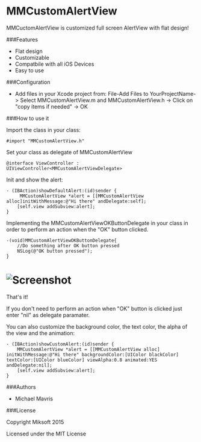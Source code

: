 
MMCustomAlertView
======

MMCuctomAlertView is customized full screen AlertView with flat design!

###Features

+ Flat design
+ Customizable
+ Compatbile with all iOS Devices
+ Easy to use

###Configuration

+ Add files in your Xcode project from: File-Add Files to YourProjectName-> Select MMCustomAlertView.m and MMCustomAlertView.h -> Click on "copy items if needed" -> OK

###How to use it

Import the class in your class:

```
#import "MMCustomAlertView.h"
```

Set your class as delegate of MMCustomAlertView

```
@interface ViewController : UIViewController<MMCustomAlertViewDelegate>
```

Init and show the alert:

```
- (IBAction)showDefaultAlert:(id)sender {
     MMCustomAlertView *alert = [[MMCustomAlertView alloc]initWithMessage:@"Hi there" andDelegate:self];
    [self.view addSubview:alert];
}
```

Implementing the MMCustomAlertViewOKButtonDelegate in your class in order to perform an action when the "OK" button clicked.

```
-(void)MMCustomAlertViewOKButtonDelegate{
    //Do something after OK button pressed
    NSLog(@"OK button pressed");
}
```

# ![Screenshot](https://raw.github.com/mavris/MMCustomAlertView/master/screenshot1.png)

That's it!

If you don't need to perform an action when "OK" button is clicked just enter "nil" as delegate paramater.

You can also customize the background color, the text color, the alpha of the view and the animation:

```
- (IBAction)showCustomAlert:(id)sender {
    MMCustomAlertView *alert = [[MMCustomAlertView alloc] initWithMessage:@"Hi there" backgroundColor:[UIColor blackColor] textColor:[UIColor blueColor] viewAlpha:0.8 animated:YES andDelegate:nil];
    [self.view addSubview:alert];
}
```

###Authors

* Michael Mavris

###License

Copyright Miksoft 2015

Licensed under the MIT License
